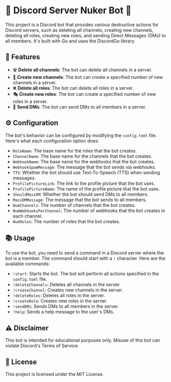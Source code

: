 # 🤖 Discord Server Nuker Bot 🤖

This project is a Discord bot that provides various destructive actions for Discord servers, such as deleting all channels, creating new channels, deleting all roles, creating new roles, and sending Direct Messages (DMs) to all members. It's built with Go and uses the DiscordGo library.

## 🚀 Features

- 🗑️ **Delete all channels**: The bot can delete all channels in a server.
- 📁 **Create new channels**: The bot can create a specified number of new channels in a server.
- ❌ **Delete all roles**: The bot can delete all roles in a server.
- 🎭 **Create new roles**: The bot can create a specified number of new roles in a server.
- 📨 **Send DMs**: The bot can send DMs to all members in a server.

## ⚙️ Configuration

The bot's behavior can be configured by modifying the `config.toml` file. Here's what each configuration option does:

- `RoleName`: The base name for the roles that the bot creates.
- `ChannelName`: The base name for the channels that the bot creates.
- `WebhookName`: The base name for the webhooks that the bot creates.
- `WebhookSpamMessage`: The message that the bot sends via webhooks.
- `TTS`: Whether the bot should use Text-To-Speech (TTS) when sending messages.
- `ProfilePictureLink`: The link to the profile picture that the bot uses.
- `ProfilePictureName`: The name of the profile picture that the bot uses.
- `ShouldMassDM`: Whether the bot should send DMs to all members.
- `MassDMMessage`: The message that the bot sends to all members.
- `NumChannels`: The number of channels that the bot creates.
- `NumWebhooksPerChannel`: The number of webhooks that the bot creates in each channel.
- `NumRoles`: The number of roles that the bot creates.

## 📚 Usage

To use the bot, you need to send a command in a Discord server where the bot is a member. The command should start with a `!` character. Here are the available commands:

- `!start`: Starts the bot. The bot will perform all actions specified in the `config.toml` file.
- `!deleteChannels`: Deletes all channels in the server.
- `!createChannel`: Creates new channels in the server.
- `!deleteRoles`: Deletes all roles in the server.
- `!createRole`: Creates new roles in the server.
- `!sendDMs`: Sends DMs to all members in the server.
- `!help`: Sends a help message to the user's DMs.

## ⚠️ Disclaimer

This bot is intended for educational purposes only. Misuse of this bot can violate Discord's Terms of Service.

## 📝 License

This project is licensed under the MIT License.